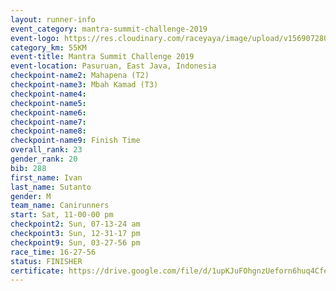 ```yaml
---
layout: runner-info 
event_category: mantra-summit-challenge-2019 
event-logo: https://res.cloudinary.com/raceyaya/image/upload/v1569072809/logo/mantra-image_segrbx.jpg
category_km: 55KM 
event-title: Mantra Summit Challenge 2019 
event-location: Pasuruan, East Java, Indonesia 
checkpoint-name2: Mahapena (T2) 
checkpoint-name3: Mbah Kamad (T3) 
checkpoint-name4: 
checkpoint-name5: 
checkpoint-name6: 
checkpoint-name7: 
checkpoint-name8: 
checkpoint-name9: Finish Time
overall_rank: 23
gender_rank: 20
bib: 288
first_name: Ivan
last_name: Sutanto
gender: M
team_name: Canirunners
start: Sat, 11-00-00 pm
checkpoint2: Sun, 07-13-24 am
checkpoint3: Sun, 12-31-17 pm
checkpoint9: Sun, 03-27-56 pm
race_time: 16-27-56
status: FINISHER
certificate: https://drive.google.com/file/d/1upKJuFOhgnzUeforn6huq4CfecwSxyJv/view?usp=sharing
---
```

